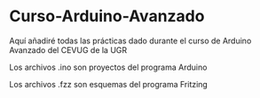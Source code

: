 Curso-Arduino-Avanzado
======================

Aquí añadiré todas las prácticas dado durante el curso de Arduino Avanzado del CEVUG de la UGR

Los archivos .ino son proyectos del programa Arduino

Los archivos .fzz son esquemas del programa Fritzing
